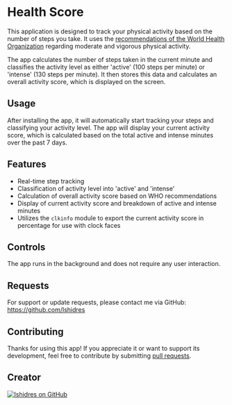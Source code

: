 # Health Score

This application is designed to track your physical activity based on the number of steps you take. It uses the [recommendations of the World Health Organization](https://www.who.int/news-room/fact-sheets/detail/physical-activity) regarding moderate and vigorous physical activity.

The app calculates the number of steps taken in the current minute and classifies the activity level as either 'active' (100 steps per minute) or 'intense' (130 steps per minute). It then stores this data and calculates an overall activity score, which is displayed on the screen.

## Usage

After installing the app, it will automatically start tracking your steps and classifying your activity level. The app will display your current activity score, which is calculated based on the total active and intense minutes over the past 7 days.

## Features

- Real-time step tracking
- Classification of activity level into 'active' and 'intense'
- Calculation of overall activity score based on WHO recommendations
- Display of current activity score and breakdown of active and intense minutes
- Utilizes the `clkinfo` module to export the current activity score in percentage for use with clock faces

## Controls

The app runs in the background and does not require any user interaction.

## Requests
For support or update requests, please contact me via GitHub: https://github.com/Ishidres

## Contributing
Thanks for using this app! If you appreciate it or want to support its development, feel free to contribute by submitting [pull requests](https://docs.github.com/en/free-pro-team@latest/github/collaborating-with-issues-and-pull-requests/about-pull-requests).

## Creator

[![Ishidres on GitHub](https://img.shields.io/github/followers/Ishidres?label=Ishidres)](https://github.com/Ishidres)
